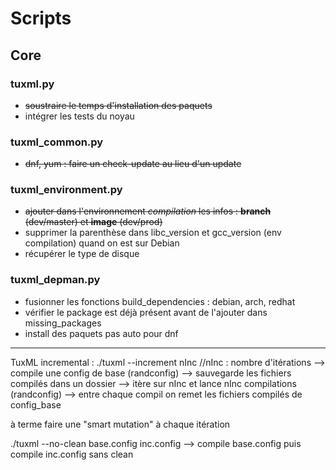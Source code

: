 # Scripts
## Core
### tuxml.py
* ~~soustraire le temps d'installation des paquets~~
* intégrer les tests du noyau

### tuxml_common.py
* ~~dnf, yum : faire un check-update au lieu d'un update~~

### tuxml_environment.py
* ~~ajouter dans l'environnement *compilation* les infos : **branch** (dev/master) et **image** (dev/prod)~~
* supprimer la parenthèse dans libc_version et gcc_version (env compilation) quand on est sur Debian
* récupérer le type de disque

### tuxml_depman.py
* fusionner les fonctions build_dependencies : debian, arch, redhat
* vérifier le package est déjà présent avant de l'ajouter dans missing_packages
* install des paquets pas auto pour dnf


---
TuxML incremental :
./tuxml --increment nInc    //nInc : nombre d'itérations
  --> compile une config de base (randconfig)
  --> sauvegarde les fichiers compilés dans un dossier
  --> itère sur nInc et lance nInc compilations (randconfig)
    --> entre chaque compil on remet les fichiers compilés de config_base

  à terme faire une "smart mutation" à chaque itération

./tuxml --no-clean base.config inc.config
  --> compile base.config puis compile inc.config sans clean
